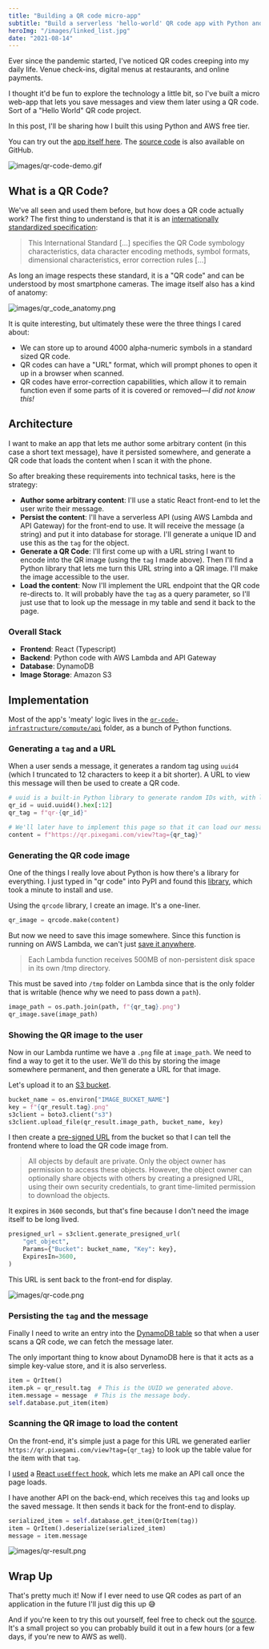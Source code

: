 ```yaml
---
title: "Building a QR code micro-app"
subtitle: "Build a serverless 'hello-world' QR code app with Python and AWS."
heroImg: "/images/linked_list.jpg"
date: "2021-08-14"
---
```


Ever since the pandemic started, I've noticed QR codes creeping into my daily
life. Venue check-ins, digital menus at restaurants, and online payments.

I thought it'd be fun to explore the technology a little bit, so I've built a
micro web-app that lets you save messages and view them later using a QR code.
Sort of a "Hello World" QR code project.

In this post, I'll be sharing how I built this using Python and AWS free tier.

You can try out the [app itself here](https://qr.pixegami.com/). The
[source code](https://github.com/pixegami/qr-code-webapp) is also available on
GitHub.

![images/qr-code-demo.gif](https://cdn.hashnode.com/res/hashnode/image/upload/v1628899108564/NGWiGc3-w.gif)

## What is a QR Code?

We've all seen and used them before, but how does a QR code actually work? The
first thing to understand is that it is an
[internationally standardized specification](https://www.iso.org/obp/ui/#iso:std:iso-iec:18004:ed-3:v1:en):

> This International Standard [...] specifies the QR Code symbology
> characteristics, data character encoding methods, symbol formats, dimensional
> characteristics, error correction rules [...]

As long an image respects these standard, it is a "QR code" and can be
understood by most smartphone cameras. The image itself also has a kind of
anatomy:

![images/qr_code_anatomy.png](https://cdn.hashnode.com/res/hashnode/image/upload/v1628900340423/NSYNLARYu.png)

It is quite interesting, but ultimately these were the three things I cared
about:

- We can store up to around 4000 alpha-numeric symbols in a standard sized QR
  code.
- QR codes can have a "URL" format, which will prompt phones to open it up in a
  browser when scanned.
- QR codes have error-correction capabilities, which allow it to remain function
  even if some parts of it is covered or removed—_I did not know this!_

## Architecture

I want to make an app that lets me author some arbitrary content (in this case a
short text message), have it persisted somewhere, and generate a QR code that
loads the content when I scan it with the phone.

So after breaking these requirements into technical tasks, here is the strategy:

- **Author some arbitrary content**: I'll use a static React front-end to let
  the user write their message.
- **Persist the content**: I'll have a serverless API (using AWS Lambda and API
  Gateway) for the front-end to use. It will receive the message (a string) and
  put it into database for storage. I'll generate a unique ID and use this as
  the `tag` for the object.
- **Generate a QR Code**: I'll first come up with a URL string I want to encode
  into the QR image (using the `tag` I made above). Then I'll find a Python
  library that lets me turn this URL string into a QR image. I'll make the image
  accessible to the user.
- **Load the content**: Now I'll implement the URL endpoint that the QR code
  re-directs to. It will probably have the `tag` as a query parameter, so I'll
  just use that to look up the message in my table and send it back to the page.

### Overall Stack

- **Frontend**: React (Typescript)
- **Backend**: Python code with AWS Lambda and API Gateway
- **Database**: DynamoDB
- **Image Storage**: Amazon S3

## Implementation

Most of the app's 'meaty' logic lives in the
[`qr-code-infrastructure/compute/api`](https://github.com/pixegami/qr-code-webapp/tree/main/qr-code-infrastructure/compute/api)
folder, as a bunch of Python functions.

### Generating a `tag` and a URL

When a user sends a message, it generates a random tag using `uuid4` (which I
truncated to 12 characters to keep it a bit shorter). A URL to view this message
will then be used to create a QR code.

```python
# uuid is a built-in Python library to generate random IDs with, with low chance of collision.
qr_id = uuid.uuid4().hex[:12]
qr_tag = f"qr-{qr_id}"

# We'll later have to implement this page so that it can load our message with the given tag.
content = f"https://qr.pixegami.com/view?tag={qr_tag}"
```

### Generating the QR code image

One of the things I really love about Python is how there's a library for
everything. I just typed in "qr code" into PyPI and found this
[library](https://pypi.org/project/qrcode/), which took a minute to install and
use.

Using the `qrcode` library, I create an image. It's a one-liner.

```python
qr_image = qrcode.make(content)
```

But now we need to save this image somewhere. Since this function is running on
AWS Lambda, we can't just
[save it anywhere](https://aws.amazon.com/lambda/faqs/).

> Each Lambda function receives 500MB of non-persistent disk space in its own
> /tmp directory.

This must be saved into `/tmp` folder on Lambda since that is the only folder
that is writable (hence why we need to pass down a `path`).

```python
image_path = os.path.join(path, f"{qr_tag}.png")
qr_image.save(image_path)
```

### Showing the QR image to the user

Now in our Lambda runtime we have a `.png` file at `image_path`. We need to find
a way to get it to the user. We'll do this by storing the image somewhere
permanent, and then generate a URL for that image.

Let's upload it to an
[S3 bucket](https://aws.amazon.com/s3/?nc2=h_ql_prod_fs_s3).

```python
bucket_name = os.environ["IMAGE_BUCKET_NAME"]
key = f"{qr_result.tag}.png"
s3client = boto3.client("s3")
s3client.upload_file(qr_result.image_path, bucket_name, key)
```

I then create a
[pre-signed URL](https://docs.aws.amazon.com/AmazonS3/latest/userguide/ShareObjectPreSignedURL.html)
from the bucket so that I can tell the frontend where to load the QR code image
from.

> All objects by default are private. Only the object owner has permission to
> access these objects. However, the object owner can optionally share objects
> with others by creating a presigned URL, using their own security credentials,
> to grant time-limited permission to download the objects.

It expires in `3600` seconds, but that's fine because I don't need the image
itself to be long lived.

```python
presigned_url = s3client.generate_presigned_url(
    "get_object",
    Params={"Bucket": bucket_name, "Key": key},
    ExpiresIn=3600,
)
```

This URL is sent back to the front-end for display.

![images/qr-code.png](https://cdn.hashnode.com/res/hashnode/image/upload/v1628903696663/uU7ksdnrL.png)

### Persisting the `tag` and the message

Finally I need to write an entry into the
[DynamoDB table](https://aws.amazon.com/dynamodb/) so that when a user scans a
QR code, we can fetch the message later.

The only important thing to know about DynamoDB here is that it acts as a simple
key-value store, and it is also serverless.

```python
item = QrItem()
item.pk = qr_result.tag  # This is the UUID we generated above.
item.message = message  # This is the message body.
self.database.put_item(item)
```

### Scanning the QR image to load the content

On the front-end, it's simple just a page for this URL we generated earlier
`https://qr.pixegami.com/view?tag={qr_tag}` to look up the table value for the
item with that `tag`.

I
[used](https://github.com/pixegami/qr-code-webapp/blob/main/qr-code-site/src/components/pages/ViewPage.tsx#L19)
a [React `useEffect` hook](https://reactjs.org/docs/hooks-effect.html), which
lets me make an API call once the page loads.

I have another API on the back-end, which receives this `tag` and looks up the
saved message. It then sends it back for the front-end to display.

```python
serialized_item = self.database.get_item(QrItem(tag))
item = QrItem().deserialize(serialized_item)
message = item.message
```

![images/qr-result.png](https://cdn.hashnode.com/res/hashnode/image/upload/v1628903629263/V2Jg0j8r3.png)

## Wrap Up

That's pretty much it! Now if I ever need to use QR codes as part of an
application in the future I'll just dig this up 😅

And if you're keen to try this out yourself, feel free to check out the
[source](https://github.com/pixegami/qr-code-webapp). It's a small project so
you can probably build it out in a few hours (or a few days, if you're new to
AWS as well).
